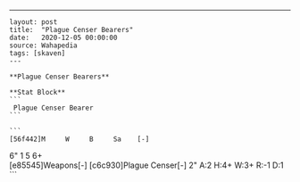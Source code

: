 ---
    layout: post
    title:  "Plague Censer Bearers"
    date:   2020-12-05 00:00:00
    source: Wahapedia
    tags: [skaven]
    ---
    
    **Plague Censer Bearers**
    
    **Stat Block**
    ```
     Plague Censer Bearer
    ```
    
    ```
    [56f442]M     W     B     Sa    [-]
6"    1     5     6+    
[e85545]Weapons[-]
[c6c930]Plague Censer[-]
2"     A:2    H:4+   W:3+   R:-1   D:1   
    ```
    
    
    